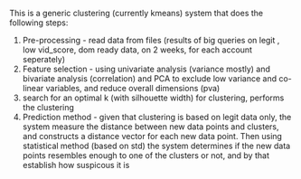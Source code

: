 This is a generic clustering (currently kmeans) system that does the following steps:
1. Pre-processing - read data from files (results of big queries on legit , low vid_score, dom ready data, on 2 weeks, for each account seperately)
2. Feature selection - using  univariate analysis (variance mostly) and bivariate analysis (correlation) and PCA to exclude low variance and co-linear variables, and reduce overall dimensions (pva)
3. search for an optimal k (with silhouette width) for clustering, performs the clustering
4. Prediction method - given that clustering is based on legit data only, the system measure the distance between new data points and clusters, and constructs a distance vector for each new data point. Then using statistical method (based on std) the system determines if the new data points resembles enough to one of the clusters or not, and by that establish how suspicous it is 
